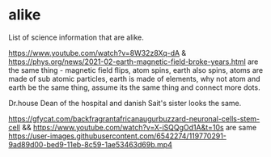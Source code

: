 # alike
List of science information that are alike.

https://www.youtube.com/watch?v=8W32z8Xq-dA & https://phys.org/news/2021-02-earth-magnetic-field-broke-years.html are the same thing - magnetic field flips, atom spins, earth also spins, atoms are made of sub atomic particles, earth is made of elements, why not atom and earth be the same thing, assume its the same thing and connect more dots.


Dr.house Dean of the hospital and danish Sait's sister looks the same.


https://gfycat.com/backfragrantafricanaugurbuzzard-neuronal-cells-stem-cell && https://www.youtube.com/watch?v=X-iSQQgOd1A&t=10s are same 
https://user-images.githubusercontent.com/6542274/119770291-9ad89d00-bed9-11eb-8c59-1ae53463d69b.mp4

